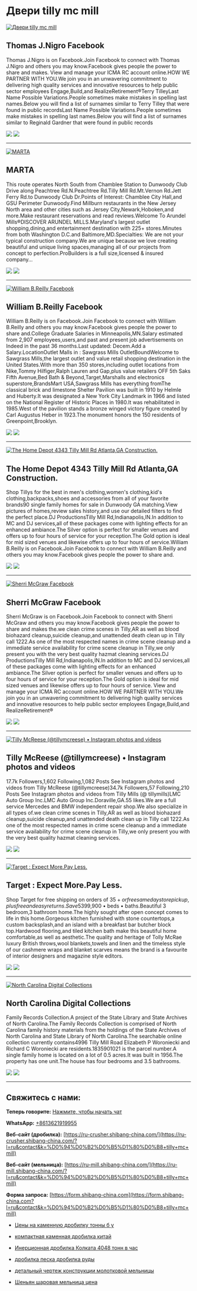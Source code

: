 # Двери tilly mc mill

<a href="https://swt.shibang-china.com/?l=ru&img&k=%D0%94%D0%B2%D0%B5%D1%80%D0%B8+tilly+mc+mill" target="_blank">![Двери tilly mc mill](http://static.shibang-china.com/all-800x300/1301.jpg)</a>

## Thomas J.Nigro Facebook
Thomas J.Nigro is on Facebook.Join Facebook to connect with Thomas J.Nigro and others you may know.Facebook gives people the power to share and makes. View and manage your ICMA RC account online.HOW WE PARTNER WITH YOU.We join you in an unwavering commitment to delivering high quality services and innovative resources to help public sector employees Engage,Build,and RealizeRetirement&#174;Terry TilleyLast Name Possible Variations.People sometimes make mistakes in spelling last names.Below you will find a list of surnames similar to Terry Tilley that were found in public recordsLast Name Possible Variations.People sometimes make mistakes in spelling last names.Below you will find a list of surnames similar to Reginald Gardner that were found in public records


<a href="https://whatsapp.shibangsoft.com/WhatsApp.php" target="_blank" title="WhatsApp">![](http://static.shibang-china.com/icon/whatsapp.png)</a> <a href="https://swt.shibang-china.com/?l=ru&icon&k=%D0%94%D0%B2%D0%B5%D1%80%D0%B8+tilly+mc+mill" target="_blank">![](http://static.shibang-china.com/icon/chat-ru.png)</a>

---

<a href="https://swt.shibang-china.com/?l=ru&img&k=%D0%94%D0%B2%D0%B5%D1%80%D0%B8+tilly+mc+mill" target="_blank">![MARTA](http://static.shibang-china.com/all-800x300/506.jpg)</a>

## MARTA
This route operates North South from Chamblee Station to Dunwoody Club Drive along Peachtree Rd.N.Peachtree Rd.Tilly Mill Rd.Mt.Vernon Rd.Jett Ferry Rd.to Dunwoody Club Dr.Points of Interest: Chamblee City Hall,and GSU Perimeter Dunwoody.Find Millburn restaurants in the New Jersey North area and other cities such as Jersey City,Newark,Hoboken,and more.Make restaurant reservations and read reviews.Welcome To Arundel Mills&#174;DISCOVER ARUNDEL MILLS.Maryland's largest outlet shopping,dining,and entertainment destination with 225+ stores.Minutes from both Washington D.C.and Baltimore,MD.Specialties: We are not your typical construction company.We are unique because we love creating beautiful and unique living spaces,managing all of our projects from concept to perfection.ProBuilders is a full size,licensed &amp; insured company…


<a href="https://whatsapp.shibangsoft.com/WhatsApp.php" target="_blank" title="WhatsApp">![](http://static.shibang-china.com/icon/whatsapp.png)</a> <a href="https://swt.shibang-china.com/?l=ru&icon&k=%D0%94%D0%B2%D0%B5%D1%80%D0%B8+tilly+mc+mill" target="_blank">![](http://static.shibang-china.com/icon/chat-ru.png)</a>

---

<a href="https://swt.shibang-china.com/?l=ru&img&k=%D0%94%D0%B2%D0%B5%D1%80%D0%B8+tilly+mc+mill" target="_blank">![William B.Reilly Facebook](http://static.shibang-china.com/all-800x300/1530.jpg)</a>

## William B.Reilly Facebook
William B.Reilly is on Facebook.Join Facebook to connect with William B.Reilly and others you may know.Facebook gives people the power to share and.College Graduate Salaries in Minneapolis,MN.Salary estimated from 2,907 employees,users,and past and present job advertisements on Indeed in the past 36 months.Last updated: Decem.Add a Salary.LocationOutlet Malls in : Sawgrass Mills OutletBoundWelcome to Sawgrass Mills,the largest outlet and value retail shopping destination in the United States.With more than 350 stores,including outlet locations from Nike,Tommy Hilfiger,Ralph Lauren and Gap,plus value retailers OFF 5th Saks Fifth Avenue,Bed Bath &amp; Beyond,Target,Marshalls and electronics superstore,BrandsMart USA,Sawgrass Mills has everything fromThe classical brick and limestone Shelter Pavilion was built in 1910 by Helmle and Huberty.It was designated a New York City Landmark in 1966 and listed on the National Register of Historic Places in 1980.It was rehabilitated in 1985.West of the pavilion stands a bronze winged victory figure created by Carl Augustus Heber in 1923.The monument honors the 150 residents of Greenpoint,Brooklyn.


<a href="https://whatsapp.shibangsoft.com/WhatsApp.php" target="_blank" title="WhatsApp">![](http://static.shibang-china.com/icon/whatsapp.png)</a> <a href="https://swt.shibang-china.com/?l=ru&icon&k=%D0%94%D0%B2%D0%B5%D1%80%D0%B8+tilly+mc+mill" target="_blank">![](http://static.shibang-china.com/icon/chat-ru.png)</a>

---

<a href="https://swt.shibang-china.com/?l=ru&img&k=%D0%94%D0%B2%D0%B5%D1%80%D0%B8+tilly+mc+mill" target="_blank">![The Home Depot 4343 Tilly Mill Rd Atlanta,GA Construction.](http://static.shibang-china.com/all-800x300/1486.jpg)</a>

## The Home Depot 4343 Tilly Mill Rd Atlanta,GA Construction.
Shop Tillys for the best in men's clothing,women's clothing,kid's clothing,backpacks,shoes and accessories from all of your favorite brands90 single family homes for sale in Dunwoody GA matching.View pictures of homes,review sales history,and use our detailed filters to find the perfect place.DJ ProductionsTilly Mill Rd,Indianapolis,IN.In addition to MC and DJ services,all of these packages come with lighting effects for an enhanced ambiance.The Silver option is perfect for smaller venues and offers up to four hours of service for your reception.The Gold option is ideal for mid sized venues and likewise offers up to four hours of service.William B.Reilly is on Facebook.Join Facebook to connect with William B.Reilly and others you may know.Facebook gives people the power to share and.


<a href="https://whatsapp.shibangsoft.com/WhatsApp.php" target="_blank" title="WhatsApp">![](http://static.shibang-china.com/icon/whatsapp.png)</a> <a href="https://swt.shibang-china.com/?l=ru&icon&k=%D0%94%D0%B2%D0%B5%D1%80%D0%B8+tilly+mc+mill" target="_blank">![](http://static.shibang-china.com/icon/chat-ru.png)</a>

---

<a href="https://swt.shibang-china.com/?l=ru&img&k=%D0%94%D0%B2%D0%B5%D1%80%D0%B8+tilly+mc+mill" target="_blank">![Sherri McGraw Facebook](http://static.shibang-china.com/all-800x300/546.jpg)</a>

## Sherri McGraw Facebook
Sherri McGraw is on Facebook.Join Facebook to connect with Sherri McGraw and others you may know.Facebook gives people the power to share and makes the.we clean crime scenes in Tilly,AR as well as blood biohazard cleanup,suicide cleanup,and unattended death clean up in Tilly call 1222.As one of the most respected names in crime scene cleanup and a immediate service availability for crime scene cleanup in Tilly,we only present you with the very best quality hazmat cleaning services.DJ ProductionsTilly Mill Rd,Indianapolis,IN.In addition to MC and DJ services,all of these packages come with lighting effects for an enhanced ambiance.The Silver option is perfect for smaller venues and offers up to four hours of service for your reception.The Gold option is ideal for mid sized venues and likewise offers up to four hours of service. View and manage your ICMA RC account online.HOW WE PARTNER WITH YOU.We join you in an unwavering commitment to delivering high quality services and innovative resources to help public sector employees Engage,Build,and RealizeRetirement&#174;


<a href="https://whatsapp.shibangsoft.com/WhatsApp.php" target="_blank" title="WhatsApp">![](http://static.shibang-china.com/icon/whatsapp.png)</a> <a href="https://swt.shibang-china.com/?l=ru&icon&k=%D0%94%D0%B2%D0%B5%D1%80%D0%B8+tilly+mc+mill" target="_blank">![](http://static.shibang-china.com/icon/chat-ru.png)</a>

---

<a href="https://swt.shibang-china.com/?l=ru&img&k=%D0%94%D0%B2%D0%B5%D1%80%D0%B8+tilly+mc+mill" target="_blank">![Tilly McReese (@tillymcreese) • Instagram photos and videos](http://static.shibang-china.com/all-800x300/918.jpg)</a>

## Tilly McReese (@tillymcreese) • Instagram photos and videos
17.7k Followers,1,602 Following,1,082 Posts See Instagram photos and videos from Tilly McReese (@tillymcreese)34.7k Followers,57 Following,210 Posts See Instagram photos and videos from Tilly Mills (@ tillymills)LMC Auto Group Inc.LMC Auto Group Inc.Doraville,GA.55 likes.We are a full service Mercedes and BMW independent repair shop.We also specialize in all types of.we clean crime scenes in Tilly,AR as well as blood biohazard cleanup,suicide cleanup,and unattended death clean up in Tilly call 1222.As one of the most respected names in crime scene cleanup and a immediate service availability for crime scene cleanup in Tilly,we only present you with the very best quality hazmat cleaning services.


<a href="https://whatsapp.shibangsoft.com/WhatsApp.php" target="_blank" title="WhatsApp">![](http://static.shibang-china.com/icon/whatsapp.png)</a> <a href="https://swt.shibang-china.com/?l=ru&icon&k=%D0%94%D0%B2%D0%B5%D1%80%D0%B8+tilly+mc+mill" target="_blank">![](http://static.shibang-china.com/icon/chat-ru.png)</a>

---

<a href="https://swt.shibang-china.com/?l=ru&img&k=%D0%94%D0%B2%D0%B5%D1%80%D0%B8+tilly+mc+mill" target="_blank">![Target : Expect More.Pay Less.](http://static.shibang-china.com/all-800x300/1126.jpg)</a>

## Target : Expect More.Pay Less.
Shop Target for free shipping on orders of $35+ or free same day store pick up,plus free and easy returns.Save 5% every day with your Target RedCard.McCarren Park is a public park in Brooklyn,New York City.It is located on the border of Williamsburg and Greenpoint and is bordered by Nassau Avenue,Bayard Street,Lorimer Street and North 12th Street.It is operated by the New York City Department of Parks and Recreation.MLS# 8695245$399,900 • beds • baths.Beautiful 3 bedroom,3 bathroom home.The highly sought after open concept comes to life in this home.Gorgeous kitchen furnished with stone countertops,a custom backsplash,and an island with a breakfast bar butcher block top.Hardwood flooring,and tiled kitchen bath make this beautiful home comfortable,as well as aesthetic.The quality and heritage of Tolly McRae luxury British throws,wool blankets,towels and linen and the timeless style of our cashmere wraps and blanket scarves means the brand is a favourite of interior designers and magazine style editors.


<a href="https://whatsapp.shibangsoft.com/WhatsApp.php" target="_blank" title="WhatsApp">![](http://static.shibang-china.com/icon/whatsapp.png)</a> <a href="https://swt.shibang-china.com/?l=ru&icon&k=%D0%94%D0%B2%D0%B5%D1%80%D0%B8+tilly+mc+mill" target="_blank">![](http://static.shibang-china.com/icon/chat-ru.png)</a>

---

<a href="https://swt.shibang-china.com/?l=ru&img&k=%D0%94%D0%B2%D0%B5%D1%80%D0%B8+tilly+mc+mill" target="_blank">![North Carolina Digital Collections](http://static.shibang-china.com/all-800x300/688.jpg)</a>

## North Carolina Digital Collections
Family Records Collection.A project of the State Library and State Archives of North Carolina.The Family Records Collection is comprised of North Carolina family history materials from the holdings of the State Archives of North Carolina and State Library of North Carolina.The searchable online collection currently contains4996 Tilly Mill Road Elizabeth P Woroniecki and Richard C Woroniecki are residents.1835901021 is the parcel number.A single family home is located on a lot of 0.5 acres.It was built in 1956.The property has one unit.The house has four bedrooms and 3.5 bathrooms.

<a href="https://whatsapp.shibangsoft.com/WhatsApp.php" target="_blank" title="WhatsApp">![](http://static.shibang-china.com/icon/whatsapp.png)</a> <a href="https://swt.shibang-china.com/?l=ru&icon&k=%D0%94%D0%B2%D0%B5%D1%80%D0%B8+tilly+mc+mill" target="_blank">![](http://static.shibang-china.com/icon/chat-ru.png)</a>

---
## Свяжитесь с нами:

**Теперь говорите:** [Нажмите, чтобы начать чат](https://swt.shibang-china.com?l=ru&contact&k=%D0%94%D0%B2%D0%B5%D1%80%D0%B8+tilly+mc+mill)

**WhatsApp:**  [+8613621919955](https://whatsapp.shibangsoft.com/WhatsApp.php)

**Веб-сайт (дробилка):** [https://ru-crusher.shibang-china.com/](https://ru-crusher.shibang-china.com/?l=ru&contact&k=%D0%94%D0%B2%D0%B5%D1%80%D0%B8+tilly+mc+mill)

**Веб-сайт (мельница):** [https://ru-mill.shibang-china.com/](https://ru-mill.shibang-china.com/?l=ru&contact&k=%D0%94%D0%B2%D0%B5%D1%80%D0%B8+tilly+mc+mill)

**Форма запроса:** [https://form.shibang-china.com](https://form.shibang-china.com?l=ru&contact&k=%D0%94%D0%B2%D0%B5%D1%80%D0%B8+tilly+mc+mill)

* [Цены на каменную дробилку тонны б  у](../122/%D0%A6%D0%B5%D0%BD%D1%8B%20%D0%BD%D0%B0%20%D0%BA%D0%B0%D0%BC%D0%B5%D0%BD%D0%BD%D1%83%D1%8E%20%D0%B4%D1%80%D0%BE%D0%B1%D0%B8%D0%BB%D0%BA%D1%83%20%D1%82%D0%BE%D0%BD%D0%BD%D1%8B%20%D0%B1%20%20%D1%83.md)

* [компактная каменная дробилка китай](../121/%D0%BA%D0%BE%D0%BC%D0%BF%D0%B0%D0%BA%D1%82%D0%BD%D0%B0%D1%8F%20%D0%BA%D0%B0%D0%BC%D0%B5%D0%BD%D0%BD%D0%B0%D1%8F%20%D0%B4%D1%80%D0%BE%D0%B1%D0%B8%D0%BB%D0%BA%D0%B0%20%D0%BA%D0%B8%D1%82%D0%B0%D0%B9.md)

* [Инерционная дробилка Колката 4048 тонн в час](../123/%D0%98%D0%BD%D0%B5%D1%80%D1%86%D0%B8%D0%BE%D0%BD%D0%BD%D0%B0%D1%8F%20%D0%B4%D1%80%D0%BE%D0%B1%D0%B8%D0%BB%D0%BA%D0%B0%20%D0%9A%D0%BE%D0%BB%D0%BA%D0%B0%D1%82%D0%B0%204048%20%D1%82%D0%BE%D0%BD%D0%BD%20%D0%B2%20%D1%87%D0%B0%D1%81.md)

* [дробилка песка дробилка руды](../125/%D0%B4%D1%80%D0%BE%D0%B1%D0%B8%D0%BB%D0%BA%D0%B0%20%D0%BF%D0%B5%D1%81%D0%BA%D0%B0%20%D0%B4%D1%80%D0%BE%D0%B1%D0%B8%D0%BB%D0%BA%D0%B0%20%D1%80%D1%83%D0%B4%D1%8B.md)

* [детальный чертеж конструкции молотковой мельницы](../121/%D0%B4%D0%B5%D1%82%D0%B0%D0%BB%D1%8C%D0%BD%D1%8B%D0%B9%20%D1%87%D0%B5%D1%80%D1%82%D0%B5%D0%B6%20%D0%BA%D0%BE%D0%BD%D1%81%D1%82%D1%80%D1%83%D0%BA%D1%86%D0%B8%D0%B8%20%D0%BC%D0%BE%D0%BB%D0%BE%D1%82%D0%BA%D0%BE%D0%B2%D0%BE%D0%B9%20%D0%BC%D0%B5%D0%BB%D1%8C%D0%BD%D0%B8%D1%86%D1%8B.md)

* [Шеньян шаровая мельница цена](../123/%D0%A8%D0%B5%D0%BD%D1%8C%D1%8F%D0%BD%20%D1%88%D0%B0%D1%80%D0%BE%D0%B2%D0%B0%D1%8F%20%D0%BC%D0%B5%D0%BB%D1%8C%D0%BD%D0%B8%D1%86%D0%B0%20%D1%86%D0%B5%D0%BD%D0%B0.md)